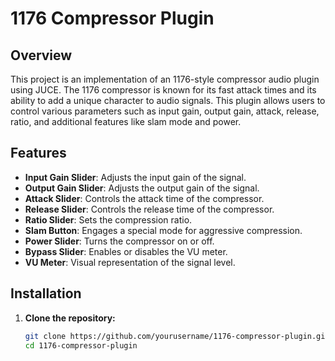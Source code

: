 # 1176 Compressor Plugin

## Overview

This project is an implementation of an 1176-style compressor audio plugin using JUCE. The 1176 compressor is known for its fast attack times and its ability to add a unique character to audio signals. This plugin allows users to control various parameters such as input gain, output gain, attack, release, ratio, and additional features like slam mode and power.

## Features

- **Input Gain Slider**: Adjusts the input gain of the signal.
- **Output Gain Slider**: Adjusts the output gain of the signal.
- **Attack Slider**: Controls the attack time of the compressor.
- **Release Slider**: Controls the release time of the compressor.
- **Ratio Slider**: Sets the compression ratio.
- **Slam Button**: Engages a special mode for aggressive compression.
- **Power Slider**: Turns the compressor on or off.
- **Bypass Slider**: Enables or disables the VU meter.
- **VU Meter**: Visual representation of the signal level.

## Installation

1. **Clone the repository:**

   ```bash
   git clone https://github.com/yourusername/1176-compressor-plugin.git
   cd 1176-compressor-plugin
